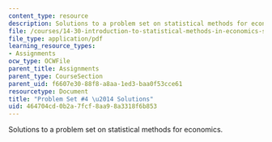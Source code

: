 ```yaml
---
content_type: resource
description: Solutions to a problem set on statistical methods for economics.
file: /courses/14-30-introduction-to-statistical-methods-in-economics-spring-2009/464704cd0b2a7fcf8aa98a3318f6b853_MIT14_30s09_sol_pset04.pdf
file_type: application/pdf
learning_resource_types:
- Assignments
ocw_type: OCWFile
parent_title: Assignments
parent_type: CourseSection
parent_uid: f6607e30-88f8-a8aa-1ed3-baa0f53cce61
resourcetype: Document
title: "Problem Set #4 \u2014 Solutions"
uid: 464704cd-0b2a-7fcf-8aa9-8a3318f6b853
---
```

Solutions to a problem set on statistical methods for economics.

